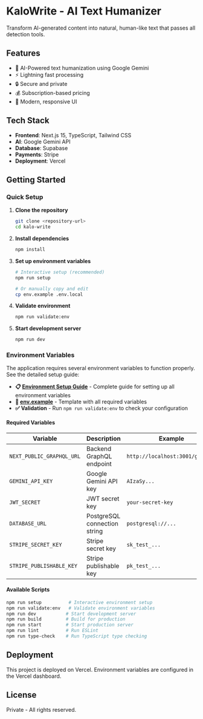 # KaloWrite - AI Text Humanizer

Transform AI-generated content into natural, human-like text that passes all detection tools.

## Features

- 🤖 AI-Powered text humanization using Google Gemini
- ⚡ Lightning fast processing
- 🔒 Secure and private
- 💰 Subscription-based pricing
- 🎨 Modern, responsive UI

## Tech Stack

- **Frontend**: Next.js 15, TypeScript, Tailwind CSS
- **AI**: Google Gemini API
- **Database**: Supabase
- **Payments**: Stripe
- **Deployment**: Vercel

## Getting Started

### Quick Setup

1. **Clone the repository**
   ```bash
   git clone <repository-url>
   cd kalo-write
   ```

2. **Install dependencies**
   ```bash
   npm install
   ```

3. **Set up environment variables**
   ```bash
   # Interactive setup (recommended)
   npm run setup
   
   # Or manually copy and edit
   cp env.example .env.local
   ```

4. **Validate environment**
   ```bash
   npm run validate:env
   ```

5. **Start development server**
   ```bash
   npm run dev
   ```

### Environment Variables

The application requires several environment variables to function properly. See the detailed setup guide:

- **📋 [Environment Setup Guide](./ENVIRONMENT_SETUP.md)** - Complete guide for setting up all environment variables
- **🔧 [env.example](./env.example)** - Template with all required variables
- **✅ Validation** - Run `npm run validate:env` to check your configuration

#### Required Variables

| Variable | Description | Example |
|----------|-------------|---------|
| `NEXT_PUBLIC_GRAPHQL_URL` | Backend GraphQL endpoint | `http://localhost:3001/graphql` |
| `GEMINI_API_KEY` | Google Gemini API key | `AIzaSy...` |
| `JWT_SECRET` | JWT secret key | `your-secret-key` |
| `DATABASE_URL` | PostgreSQL connection string | `postgresql://...` |
| `STRIPE_SECRET_KEY` | Stripe secret key | `sk_test_...` |
| `STRIPE_PUBLISHABLE_KEY` | Stripe publishable key | `pk_test_...` |

#### Available Scripts

```bash
npm run setup          # Interactive environment setup
npm run validate:env   # Validate environment variables
npm run dev           # Start development server
npm run build         # Build for production
npm run start         # Start production server
npm run lint          # Run ESLint
npm run type-check    # Run TypeScript type checking
```

## Deployment

This project is deployed on Vercel. Environment variables are configured in the Vercel dashboard.

## License

Private - All rights reserved.
